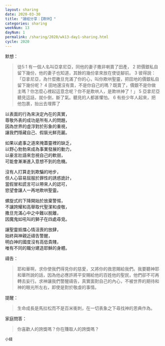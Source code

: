 ```yaml
---
layout: sharing
date: 2020-03-30
title: "讀經分享：【欺哄】"
categories: sharing
weekNum: 13
dayNum: 1
permalink: /sharing/2020/wk13-day1-sharing.html
cycle: 2020
---
```


默想：
>徒5:1 有一個人名叫亞拿尼亞，同他的妻子撒非喇賣了田產， 2 把價銀私自留下幾份，他的妻子也知道，其餘的幾份拿來放在使徒腳前。 3 彼得說：「亞拿尼亞，為什麼撒旦充滿了你的心，叫你欺哄聖靈，把田地的價銀私自留下幾份呢？ 4 田地還沒有賣，不是你自己的嗎？既賣了，價銀不是你做主嗎？你怎麼心裡起這意念呢？你不是欺哄人，是欺哄神了！」 5 亞拿尼亞聽見這話，就仆倒，斷了氣。聽見的人都甚懼怕。 6 有些少年人起來，把他包裹，抬出去埋葬了  
 
以表面的行為來決定內在的真實，  
尊敬外表的成功是所有人的問題，  
因為世界的虛浮對於形象的重視，  
讓我們隱藏自己、假裝光鮮亮麗。  

如果以處事之道來掩蓋靈裡的缺乏，  
以野心勃勃來成為事業發展的動力，  
以豪言壯語來忽視自己的軟弱，  
可能會漸漸進入意想不到的危機。  

沒有人打算走到欺騙的地步，  
但人心容易屈服於罪性的誘惑詭計，  
當假冒和謊言可以帶來人的認可，  
慾望會讓人一再地欺哄聖靈。  

螺旋式的下降開始於放棄警惕，  
不讓誇耀和高舉取代聖潔和虔敬，  
撒旦充滿心中之中難以脫離，  
因魔鬼如吼叫的獅子在四處尋覓。  

讓聖靈抵擋心情沮喪的放肆，  
始終與神親近禱告警醒，  
明白神的國度沒有高低貴賤，  
唯有不同的職分建造耶穌的身體。   

禱告：
>耶和華啊，求你使我們得見你的慈愛，又將你的救恩賜給我們。我要聽神耶和華所說的話，因為他必應許將平安賜給他的百姓他的聖民，他們卻不可再轉去妄行。求神讓我們警醒禱告，真實面對自己的內心，不被世界的期待和神的眼光所左右，即使是對於敬虔的事情。  

提醒：
>生命成長是馬拉松而不是百米衝刺，在一切表象之下尋找神的恩典作為。  

家庭問答：
>你喜歡人的誇獎嗎？你在賺取人的誇獎嗎？  

`小錢`  
